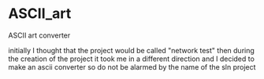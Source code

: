 # ASCII_art
ASCII art converter

initially I thought that the project would be called "network test" then during the creation of the project it took me in a different direction and I decided to make an ascii converter so do not be alarmed by the name of the sln project
